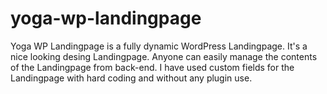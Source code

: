# yoga-wp-landingpage
Yoga WP Landingpage is a fully dynamic WordPress Landingpage. It's a nice looking desing Landingpage. Anyone can easily manage the contents of the Landingpage from back-end. I have used custom fields for the Landingpage with hard coding and without any plugin use.
